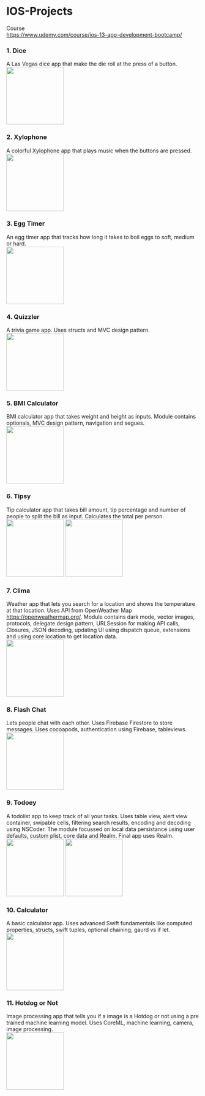# IOS-Projects

Course<br>
https://www.udemy.com/course/ios-13-app-development-bootcamp/

### 1. Dice
A Las Vegas dice app that make the die roll at the press of a button.<br>
<img src="Screenshots/Dice.png" width="150">

### 2. Xylophone
A colorful Xylophone app that plays music when the buttons are pressed.<br>
<img src="Screenshots/Xylophone.png" width="150">

### 3. Egg Timer
An egg timer app that tracks how long it takes to boil eggs to soft, medium or hard.<br>
<img src="Screenshots/EggTimer.png" width="150">

### 4. Quizzler
A trivia game app. Uses structs and MVC design pattern.<br>
<img src="Screenshots/Quizzler.png" width="150">

### 5. BMI Calculator
BMI calculator app that takes weight and height as inputs. Module contains optionals, MVC design pattern, navigation and segues.<br>
<img src="Screenshots/Bmi.png" width="150">

### 6. Tipsy
Tip calculator app that takes bill amount, tip percentage and number of people to split the bill as input. Calculates the total per person.<br>
<img src="Screenshots/Tipsy1.png" width="150">
<img src="Screenshots/Tipsy2.png" width="150">

### 7. Clima
Weather app that lets you search for a location and shows the temperature at that location. Uses API from OpenWeather Map https://openweathermap.org/. Module contains dark mode, vector images, protocols, delegate design pattern, URLSession for making API calls, Closures, JSON decoding, updating UI using dispatch queue, extensions and using core location to get location data.<br>
<img src="Screenshots/Clima.png" width="150">

### 8. Flash Chat
Lets people chat with each other. Uses Firebase Firestore to store messages. Uses cocoapods, authentication using Firebase, tableviews. <br>
<img src="Screenshots/FlashChat.png" width="150">

### 9. Todoey
A todolist app to keep track of all your tasks. Uses table view, alert view container, swipable cells, filtering search results, encoding and decoding using NSCoder. The module focussed on local data persistance using user defaults, custom plist, core data and Realm. Final app uses Realm.<br>
<img src="Screenshots/Todoey1.png" width="150">
<img src="Screenshots/Todoey2.png" width="150">

### 10. Calculator
A basic calculator app. Uses advanced Swift fundamentals like computed properties, structs, swift tuples, optional chaining, gaurd vs if let. <br>
<img src="Screenshots/Calculator.png" width="150">

### 11. Hotdog or Not
Image processing app that tells you if a image is a Hotdog or not using a pre trained machine learning model. Uses CoreML, machine learning, camera, image processing.<br>
<img src="Screenshots/HotdogOrNot.png" width="150">
